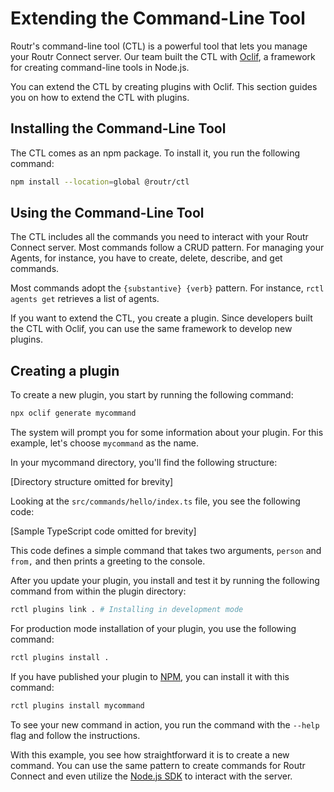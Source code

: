 # Extending the Command-Line Tool

Routr's command-line tool (CTL) is a powerful tool that lets you manage your Routr Connect server. Our team built the CTL with [Oclif](https://oclif.io/), a framework for creating command-line tools in Node.js.

You can extend the CTL by creating plugins with Oclif. This section guides you on how to extend the CTL with plugins.

## Installing the Command-Line Tool

The CTL comes as an npm package. To install it, you run the following command:

```bash
npm install --location=global @routr/ctl
```

## Using the Command-Line Tool

The CTL includes all the commands you need to interact with your Routr Connect server. Most commands follow a CRUD pattern. For managing your Agents, for instance, you have to create, delete, describe, and get commands.

Most commands adopt the `{substantive} {verb}` pattern. For instance, `rctl agents get` retrieves a list of agents.

If you want to extend the CTL, you create a plugin. Since developers built the CTL with Oclif, you can use the same framework to develop new plugins.

## Creating a plugin

To create a new plugin, you start by running the following command:

```bash
npx oclif generate mycommand
```

The system will prompt you for some information about your plugin. For this example, let's choose `mycommand` as the name.

In your mycommand directory, you'll find the following structure:

[Directory structure omitted for brevity]

Looking at the `src/commands/hello/index.ts` file, you see the following code:

[Sample TypeScript code omitted for brevity]

This code defines a simple command that takes two arguments, `person` and `from,` and then prints a greeting to the console.

After you update your plugin, you install and test it by running the following command from within the plugin directory:

```bash
rctl plugins link . # Installing in development mode
```

For production mode installation of your plugin, you use the following command:

```bash
rctl plugins install .
```

If you have published your plugin to [NPM](https://npmjs.com), you can install it with this command:

```bash
rctl plugins install mycommand
```

To see your new command in action, you run the command with the `--help` flag and follow the instructions.

With this example, you see how straightforward it is to create a new command. You can use the same pattern to create commands for Routr Connect and even utilize the [Node.js SDK](../connect/nodesdk/overview.md) to interact with the server.